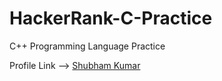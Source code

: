# HackerRank-C-Practice
C++ Programming Language Practice

Profile Link --> [Shubham Kumar](https://www.hackerrank.com/the_shubhamkumar)
